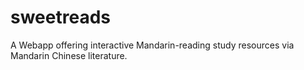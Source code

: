 # sweetreads
A Webapp offering interactive Mandarin-reading study resources via Mandarin Chinese literature. 
